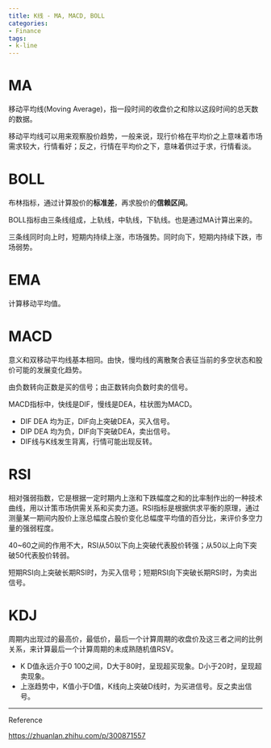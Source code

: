 ```yaml
---
title: K线 - MA, MACD, BOLL
categories:
- Finance
tags:
- k-line
---
```


# MA

移动平均线(Moving Average)，指一段时间的收盘价之和除以这段时间的总天数的数据。

移动平均线可以用来观察股价趋势，一般来说，现行价格在平均价之上意味着市场需求较大，行情看好；反之，行情在平均价之下，意味着供过于求，行情看淡。

# BOLL

布林指标，通过计算股价的**标准差**，再求股价的**信赖区间**。

BOLL指标由三条线组成，上轨线，中轨线，下轨线。也是通过MA计算出来的。

三条线同时向上时，短期内持续上涨，市场强势。同时向下，短期内持续下跌，市场弱势。

# EMA

计算移动平均值。

# MACD

意义和双移动平均线基本相同。由快，慢均线的离散聚合表征当前的多空状态和股价可能的发展变化趋势。

由负数转向正数是买的信号；由正数转向负数时卖的信号。

MACD指标中，快线是DIF，慢线是DEA，柱状图为MACD。

- DIF DEA 均为正，DIF向上突破DEA，买入信号。
- DIP DEA 均为负，DIF向下突破DEA，卖出信号。
- DIF线与K线发生背离，行情可能出现反转。



# RSI

相对强弱指数，它是根据一定时期内上涨和下跌幅度之和的比率制作出的一种技术曲线，用以计策市场供需关系和买卖力道。RSI指标是根据供求平衡的原理，通过测量某一期间内股价上涨总幅度占股价变化总幅度平均值的百分比，来评价多空力量的强弱程度。

40~60之间的作用不大，RSI从50以下向上突破代表股价转强；从50以上向下突破50代表股价转弱。

短期RSI向上突破长期RSI时，为买入信号；短期RSI向下突破长期RSI时，为卖出信号。

# KDJ

周期内出现过的最高价，最低价，最后一个计算周期的收盘价及这三者之间的比例关系，来计算最后一个计算周期的未成熟随机值RSV。

- K D值永远介于0 100之间，D大于80时，呈现超买现象。D小于20时，呈现超卖现象。
- 上涨趋势中，K值小于D值，K线向上突破D线时，为买进信号。反之卖出信号。











----

Reference

https://zhuanlan.zhihu.com/p/300871557